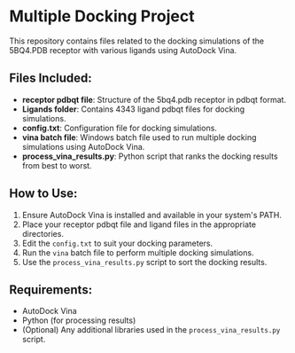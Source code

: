 # Multiple Docking Project

This repository contains files related to the docking simulations of the 5BQ4.PDB receptor with various ligands using AutoDock Vina.

## Files Included:
- **receptor pdbqt file**: Structure of the 5bq4.pdb receptor in pdbqt format.
- **Ligands folder**: Contains 4343 ligand pdbqt files for docking simulations.
- **config.txt**: Configuration file for docking simulations.
- **vina batch file**: Windows batch file used to run multiple docking simulations using AutoDock Vina.
- **process_vina_results.py**: Python script that ranks the docking results from best to worst.

## How to Use:
1. Ensure AutoDock Vina is installed and available in your system's PATH.
2. Place your receptor pdbqt file and ligand files in the appropriate directories.
3. Edit the `config.txt` to suit your docking parameters.
4. Run the `vina` batch file to perform multiple docking simulations.
5. Use the `process_vina_results.py` script to sort the docking results.

## Requirements:
- AutoDock Vina
- Python (for processing results)
- (Optional) Any additional libraries used in the `process_vina_results.py` script.
